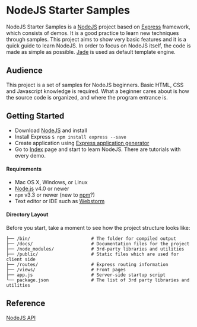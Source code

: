 # NodeJS Starter Samples
NodeJS Starter Samples is a [NodeJS](https://nodejs.org/en/) project based on [Express](https://expressjs.com/) framework, which consists of demos. It is a good practice to learn new techniques through samples. This project aims to show very basic features and it is a quick guide to learn NodeJS. In order to focus on NodeJS itself, the code is made as simple as possible.
[Jade](http://jadelang.net/) is used as default template engine.
## Audience
This project is a set of samples for NodeJS beginners. Basic HTML, CSS and Javascript knowledge is required. What a beginner cares about is how the source code is organized, and where the program entrance is.
## Getting Started
* Download [NodeJS](https://nodejs.org/en/download/) and install
* Install Express
`$ npm install express --save`
* Create application using [Express application generator](https://expressjs.com/en/starter/generator.html) 
* Go to [Index](./docs/index.md) page and start to learn NodeJS. There are tutorials with every demo. 

#### Requirements

  * Mac OS X, Windows, or Linux
  * [Node.js](https://nodejs.org/) v4.0 or newer
  * `npm` v3.3 or newer (new to [npm](https://docs.npmjs.com/)?)
  * Text editor or IDE such as [Webstorm](https://www.jetbrains.com/webstorm/)

#### Directory Layout

Before you start, take a moment to see how the project structure looks like:

```
├── /bin/                       # The folder for compiled output
├── /docs/                      # Documentation files for the project
├── /node_modules/              # 3rd-party libraries and utilities
├── /public/                    # Static files which are used for client side
├── /routes/                    # Express routing information
├── /views/                     # Front pages 
├── app.js                      # Server-side startup script
└── package.json                # The list of 3rd party libraries and utilities
```

## Reference
[NodeJS API](https://nodejs.org/api/) 